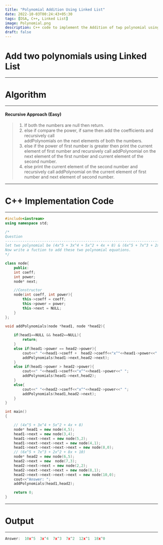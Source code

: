 ```yaml
---
title: "Polynomial Addition Using Linked List"
date: 2022-10-03T00:24:43+05:30
tags: [DSA, C++, Linked List]
image: Polynomial.png
description: C++ code to implement the Addition of twp polynomial using linked list.
draft: false
---
```

# Add two polynomials using Linked List
---
# Algorithm
---
#### Recursive Approach (Easy)
>1. If both the numbers are null then return.
>2. else if compare the power, if same then  add the coefficients and recursively call  
addPolynomials on the next elements of both the numbers.
>3. else if the power of first number is greater then print the current element of first number 
and recursively call addPolynomial on the next element of the first number and current element 
of the second number.
>4. else print the current element of the second number and recursively call addPolynomial on the 
current element of first number and next element of second number.
---
# C++ Implementation Code
---
```cpp
#include<iostream>
using namespace std;

/* 
Question
-------------------------------------------------------------------------------------------
let two polynomial be (4x^5 + 3x^4 + 5x^2 + 4x + 8) & (6x^5 + 7x^3 + 2x^2 + 8x + 10).
Now write a fuction to add these two polynomial equations.
*/

class node{
    public:
    int coeff;
    int power;
    node* next;

    //Constructor
    node(int coeff, int power){
        this->coeff = coeff;
        this->power = power;
        this->next = NULL;
    }
};
   
void addPolynomials(node *head1, node *head2){

    if(head1==NULL && head2==NULL){
        return;
    }
    else if(head1->power == head2->power){
        cout<<" "<<head1->coeff +  head2->coeff<<"x^"<<head1->power<<" ";
        addPolynomials(head1->next,head2->next);
    }
    else if(head1->power > head2->power){
        cout<<" "<<head1->coeff<<"x^"<<head1->power<<" ";
        addPolynomials(head1->next,head2);
    }
    else{
        cout<<" "<<head2->coeff<<"x^"<<head2->power<<" ";
        addPolynomials(head1,head2->next);
    }
}

int main()
{

    // (4x^5 + 3x^4 + 5x^2 + 4x + 8) 
    node* head1 = new node(4,5);
    head1->next = new node(3,4);
    head1->next->next = new node(5,2);
    head1->next->next->next = new node(4,1);
    head1->next->next->next->next = new node(8,0);
    // (6x^5 + 7x^3 + 2x^2 + 8x + 10)
    node* head2 = new node(6,5);
    head2->next = new  node(7,3);
    head2->next->next = new node(2,2);
    head2->next->next->next = new node(8,1);
    head2->next->next->next->next = new node(10,0);
    cout<<"Answer: ";
    addPolynomials(head1,head2);

    return 0;
}
```
---
# Output
---
```cpp
Answer:  10x^5  3x^4  7x^3  7x^2  12x^1  18x^0
```